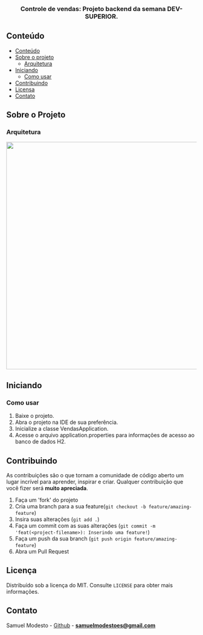 <br />
<p align="center">
  <h3 align="center">Controle de vendas: Projeto backend da semana DEV-SUPERIOR.</h3>
</p>

<!-- TABLE OF CONTENTS -->

## Conteúdo

- [Conteúdo](#Conteúdo)
- [Sobre o projeto](#Sobre-o-Projeto)
  - [Arquitetura](#Arquitetura)
- [Iniciando](#Iniciando)
  - [Como usar](#Como-usar)
- [Contribuindo](#Contribuindo)
- [Licensa](#Licensa)
- [Contato](#Contato)

## Sobre o Projeto

### Arquitetura

<div>
<img src="https://user-images.githubusercontent.com/50465758/160259865-3bb43b80-8e66-497a-b057-67d2521489a8.png" width="600px" />
</div>

## Iniciando


### Como usar
 1. Baixe o projeto.
 2. Abra o projeto na IDE de sua preferência.
 3. Inicialize a classe VendasApplication.
 4. Acesse o arquivo application.properties para informações de acesso ao banco de dados H2.



## Contribuindo

As contribuições são o que tornam a comunidade de código aberto um lugar incrível para aprender, inspirar e criar. Qualquer contribuição que você fizer será **muito apreciada**.

1. Faça um 'fork' do projeto
2. Cria uma branch para a sua feature(`git checkout -b feature/amazing-feature`)
3. Insira suas alterações (`git add .`)
4. Faça um commit com as suas alterações (`git commit -m 'feat(<project-filename>): Inserindo uma feature!`)
5. Faça um push da sua branch (`git push origin feature/amazing-feature`)
6. Abra um Pull Request

## Licença

Distribuído sob a licença do MIT. Consulte `LICENSE` para obter mais informações.

## Contato

Samuel Modesto - [Github](https://github.com/SamuelModesto) - **samuelmodestoes@gmail.com**
